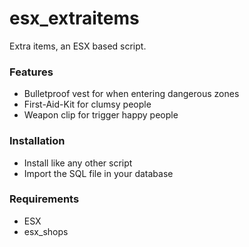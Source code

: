 # esx_extraitems
Extra items, an ESX based script.

### Features

- Bulletproof vest for when entering dangerous zones
- First-Aid-Kit for clumsy people
- Weapon clip for trigger happy people

### Installation
- Install like any other script
- Import the SQL file in your database

### Requirements
- ESX
- esx_shops

